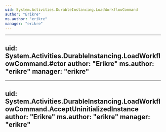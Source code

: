 ```yaml
---
uid: System.Activities.DurableInstancing.LoadWorkflowCommand
author: "Erikre"
ms.author: "erikre"
manager: "erikre"
---
```


---
uid: System.Activities.DurableInstancing.LoadWorkflowCommand.#ctor
author: "Erikre"
ms.author: "erikre"
manager: "erikre"
---

---
uid: System.Activities.DurableInstancing.LoadWorkflowCommand.AcceptUninitializedInstance
author: "Erikre"
ms.author: "erikre"
manager: "erikre"
---
